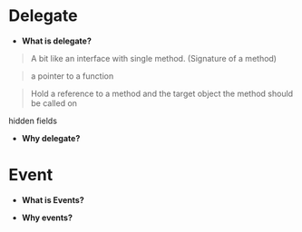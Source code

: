 # Delegate
- **What is delegate?**

> A bit like an interface with single method. (Signature of a method)

> a pointer to a function

> Hold a reference to a method and the target object the method should be called on

 <!--- Need blank line before this line (and the .. line above).
 HTML comment written with 3 dashes so that Pandoc suppresses it.
 Blank lines may appear anywhere in the comment.

 All non-blank lines must be indented at least one space.
 HTML comment close must be followed by a blank line and a line
 that is not indented at all (if necessary that can be a line
 with just two periods followed by another blank line).
 --->
 
hidden fields

- **Why delegate?**







# Event

- **What is Events?**

- **Why events?**


